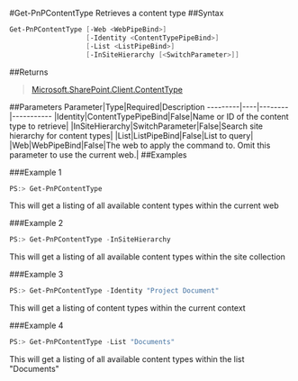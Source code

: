 #Get-PnPContentType
Retrieves a content type
##Syntax
```powershell
Get-PnPContentType [-Web <WebPipeBind>]
                   [-Identity <ContentTypePipeBind>]
                   [-List <ListPipeBind>]
                   [-InSiteHierarchy [<SwitchParameter>]]
```


##Returns
>[Microsoft.SharePoint.Client.ContentType](https://msdn.microsoft.com/en-us/library/microsoft.sharepoint.client.contenttype.aspx)

##Parameters
Parameter|Type|Required|Description
---------|----|--------|-----------
|Identity|ContentTypePipeBind|False|Name or ID of the content type to retrieve|
|InSiteHierarchy|SwitchParameter|False|Search site hierarchy for content types|
|List|ListPipeBind|False|List to query|
|Web|WebPipeBind|False|The web to apply the command to. Omit this parameter to use the current web.|
##Examples

###Example 1
```powershell
PS:> Get-PnPContentType 
```
This will get a listing of all available content types within the current web

###Example 2
```powershell
PS:> Get-PnPContentType -InSiteHierarchy
```
This will get a listing of all available content types within the site collection

###Example 3
```powershell
PS:> Get-PnPContentType -Identity "Project Document"
```
This will get a listing of content types within the current context

###Example 4
```powershell
PS:> Get-PnPContentType -List "Documents"
```
This will get a listing of all available content types within the list "Documents"
